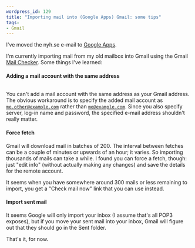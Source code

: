 ```yaml
--- 
wordpress_id: 129
title: "Importing mail into (Google Apps) Gmail: some tips"
tags: 
- Gmail
---
```

I've moved the nyh.se e-mail to <a href="http://www.google.com/a/">Google Apps</a>.

I'm currently importing mail from my old mailbox into Gmail using the Gmail <a href="http://mail.google.com/support/bin/answer.py?ctx=%67mail&hl=en_GB&answer=21288">Mail Checker</a>. Some things I've learned:

<!--more-->

<h4>Adding a mail account with the same address</h4>

<p class="center"><img src="http://henrik.nyh.se/uploads/gmail-import.png" alt="" class="bordered" /></p>

You can't add a mail account with the same address as your Gmail address. The obvious workaround is to specify the added mail account as <code>me.other@example.com</code> rather than <code>me@example.com</code>. Since you also specify server, log-in name and password, the specified e-mail address shouldn't really matter.

<h4>Force fetch</h4>

Gmail will download mail in batches of 200. The interval between fetches can be a couple of minutes or upwards of an hour; it varies. So importing thousands of mails can take a while. I found you can force a fetch, though: just "edit info" (without actually making any changes) and save the details for the remote account.

It seems when you have somewhere around 300 mails or less remaining to import, you get a "Check mail now" link that you can use instead.

<h4>Import sent mail</h4>

It seems Google will only import your inbox (I assume that's all POP3 exposes), but if you move your sent mail into your inbox, Gmail will figure out that they should go in the Sent folder.

That's it, for now.
